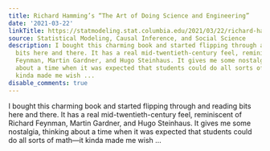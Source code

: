 ```yaml
---
title: Richard Hamming’s “The Art of Doing Science and Engineering”
date: '2021-03-22'
linkTitle: https://statmodeling.stat.columbia.edu/2021/03/22/richard-hammings-the-art-of-doing-science-and-engineering/
source: Statistical Modeling, Causal Inference, and Social Science
description: I bought this charming book and started flipping through and reading
  bits here and there. It has a real mid-twentieth-century feel, reminiscent of Richard
  Feynman, Martin Gardner, and Hugo Steinhaus. It gives me some nostalgia, thinking
  about a time when it was expected that students could do all sorts of math&#8212;it
  kinda made me wish ...
disable_comments: true
---
```

I bought this charming book and started flipping through and reading bits here and there. It has a real mid-twentieth-century feel, reminiscent of Richard Feynman, Martin Gardner, and Hugo Steinhaus. It gives me some nostalgia, thinking about a time when it was expected that students could do all sorts of math&#8212;it kinda made me wish ...